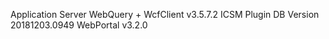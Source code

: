 Application Server WebQuery + WcfClient v3.5.7.2
ICSM Plugin DB Version 20181203.0949
WebPortal v3.2.0